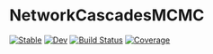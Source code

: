 # NetworkCascadesMCMC

[![Stable](https://img.shields.io/badge/docs-stable-blue.svg)](https://kafu16.github.io/NetworkCascadesMCMC.jl/stable)
[![Dev](https://img.shields.io/badge/docs-dev-blue.svg)](https://kafu16.github.io/NetworkCascadesMCMC.jl/dev)
[![Build Status](https://github.com/kafu16/NetworkCascadesMCMC.jl/workflows/CI/badge.svg)](https://github.com/kafu16/NetworkCascadesMCMC.jl/actions)
[![Coverage](https://codecov.io/gh/kafu16/NetworkCascadesMCMC.jl/branch/master/graph/badge.svg)](https://codecov.io/gh/kafu16/NetworkCascadesMCMC.jl)
